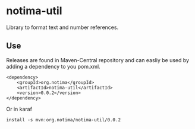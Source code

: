 # notima-util
Library to format text and number references.

## Use

Releases are found in Maven-Central repository and can easliy be used by adding a dependency to you pom.xml.

    <dependency>
        <groupId>org.notima</groupId>
        <artifactId>notima-util</artifactId>
        <version>0.0.2</version>
    </dependency>

    
Or in karaf

	install -s mvn:org.notima/notima-util/0.0.2